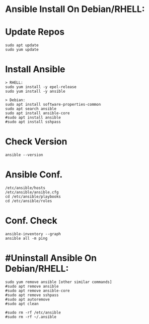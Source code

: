 # Ansible Install On Debian/RHELL:

# Update Repos
```
sudo apt update
sudo yum update
```
# Install Ansible
```
> RHELL:
sudo yum install -y epel-release
sudo yum install -y ansible

> Debian:
sudo apt install software-properties-common
sudo apt search ansible
sudo apt install ansible-core
#sudo apt install ansible
#sudo apt install sshpass
```
# Check Version
```
ansible --version
```
# Ansible Conf.
```
/etc/ansible/hosts
/etc/ansible/ansible.cfg
cd /etc/ansible/playbooks
cd /etc/ansible/roles
```
# Conf. Check
```
ansible-inventory --graph
ansible all -m ping
```
# #Uninstall Ansible On Debian/RHELL:
```
sudo yum remove ansible [other similar commands]
#sudo apt remove ansible
#sudo apt remove ansible-core
#sudo apt remove sshpass
#sudo apt autoremove
#sudo apt clean

#sudo rm -rf /etc/ansible
#sudo rm -rf ~/.ansible
```
